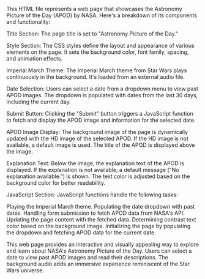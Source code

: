 This HTML file represents a web page that showcases the Astronomy Picture of the Day (APOD) by NASA. Here's a breakdown of its components and functionality:

Title Section:
The page title is set to "Astronomy Picture of the Day."

Style Section:
The CSS styles define the layout and appearance of various elements on the page.
It sets the background color, font family, spacing, and animation effects.

Imperial March Theme:
The Imperial March theme from Star Wars plays continuously in the background. It's loaded from an external audio file.

Date Selection:
Users can select a date from a dropdown menu to view past APOD images.
The dropdown is populated with dates from the last 30 days, including the current day.

Submit Button:
Clicking the "Submit" button triggers a JavaScript function to fetch and display the APOD image and information for the selected date.

APOD Image Display:
The background image of the page is dynamically updated with the HD image of the selected APOD.
If the HD image is not available, a default image is used.
The title of the APOD is displayed above the image.

Explanation Text:
Below the image, the explanation text of the APOD is displayed.
If the explanation is not available, a default message ("No explanation available.") is shown.
The text color is adjusted based on the background color for better readability.

JavaScript Section:
JavaScript functions handle the following tasks:

Playing the Imperial March theme.
Populating the date dropdown with past dates.
Handling form submission to fetch APOD data from NASA's API.
Updating the page content with the fetched data.
Determining contrast text color based on the background image.
Initializing the page by populating the dropdown and fetching APOD data for the current date.

This web page provides an interactive and visually appealing way to explore and learn about NASA's Astronomy Picture of the Day. Users can select a date to view past APOD images and read their descriptions. The background audio adds an immersive experience reminiscent of the Star Wars universe.

